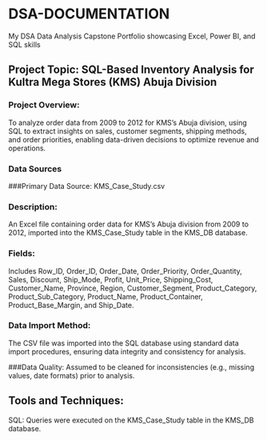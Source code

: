 # DSA-DOCUMENTATION
My DSA Data Analysis Capstone Portfolio showcasing Excel, Power BI, and SQL skills


## Project Topic: SQL-Based Inventory Analysis for Kultra Mega Stores (KMS) Abuja Division

### Project Overview: 
To analyze order data from 2009 to 2012 for KMS’s Abuja division, 
using SQL to extract insights on sales, customer segments, shipping methods,
and order priorities, enabling data-driven decisions to optimize revenue and operations.

### Data Sources
###Primary Data Source: 
KMS_Case_Study.csv

### Description: 
An Excel file containing order data for KMS’s Abuja division from 2009 to 2012, imported into the KMS_Case_Study table in the KMS_DB database.

### Fields: 
Includes Row_ID, Order_ID, Order_Date, Order_Priority, Order_Quantity, Sales, Discount, Ship_Mode, Profit, Unit_Price, Shipping_Cost, 
Customer_Name, Province, Region, Customer_Segment, Product_Category, Product_Sub_Category, Product_Name, Product_Container, Product_Base_Margin, and Ship_Date.

### Data Import Method: 
The CSV file was imported into the SQL database using standard data import procedures, ensuring data integrity and consistency for analysis.

###Data Quality: 
Assumed to be cleaned for inconsistencies (e.g., missing values, date formats) prior to analysis.


## Tools and Techniques:

SQL: Queries were executed on the KMS_Case_Study table in the KMS_DB database.




